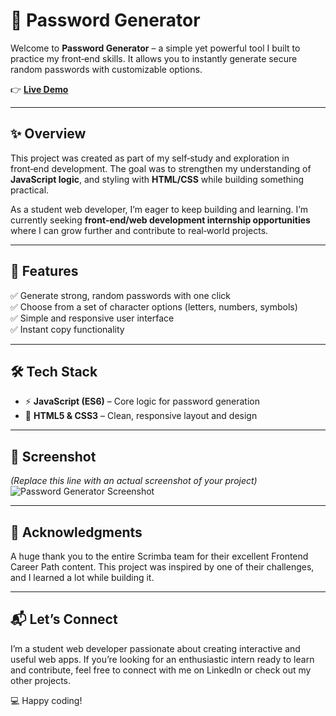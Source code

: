# 🔑 Password Generator

Welcome to **Password Generator** – a simple yet powerful tool I built to practice my front‑end skills.
It allows you to instantly generate secure random passwords with customizable options.

👉 **[Live Demo](https://password-generator-nu-gray.vercel.app/)**

---

## ✨ Overview

This project was created as part of my self‑study and exploration in front‑end development.
The goal was to strengthen my understanding of **JavaScript logic**, and styling with **HTML/CSS** while building something practical.

As a student web developer, I’m eager to keep building and learning.
I’m currently seeking **front‑end/web development internship opportunities** where I can grow further and contribute to real‑world projects.

---

## 🎯 Features

✅ Generate strong, random passwords with one click \
✅ Choose from a set of character options (letters, numbers, symbols)\
✅ Simple and responsive user interface\
✅ Instant copy functionality

---

## 🛠️ Tech Stack

- ⚡ **JavaScript (ES6)** – Core logic for password generation
- 🎨 **HTML5 & CSS3** – Clean, responsive layout and design

---

## 📸 Screenshot

*(Replace this line with an actual screenshot of your project)*
![Password Generator Screenshot](https://via.placeholder.com/600x400.png?text=Your+Project+Screenshot)

---

## 🤝 Acknowledgments

A huge thank you to the entire Scrimba team for their excellent Frontend Career Path content.
This project was inspired by one of their challenges, and I learned a lot while building it.

---

## 📬 Let’s Connect

I’m a student web developer passionate about creating interactive and useful web apps.
If you’re looking for an enthusiastic intern ready to learn and contribute, feel free to connect with me on LinkedIn or check out my other projects.

💻 Happy coding!
